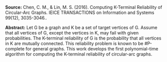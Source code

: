**Source:** Chen, C. M., & Lin, M. S. (2016). Computing K-Terminal Reliability of Circular-Arc Graphs. IEICE TRANSACTIONS on Information and Systems 99(12), 3035-3046..

**Abstract:** Let G be a graph and K be a set of target vertices of G. Assume that all vertices of G, except the vertices in K, may fail with given probabilities. The K-terminal reliability of G is the probability that all vertices in K are mutually connected. This reliability problem is known to be #P-complete for general graphs. This work develops the first polynomial-time algorithm for computing the K-terminal reliability of circular-arc graphs.
